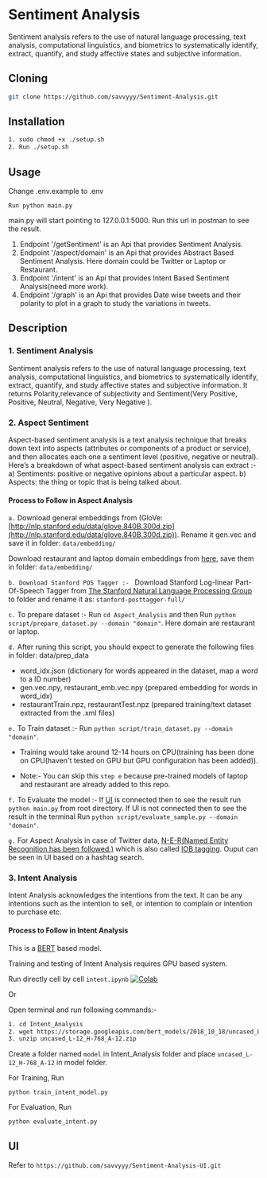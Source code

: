 # Sentiment Analysis

Sentiment analysis refers to the use of natural language processing, text analysis, computational linguistics, and biometrics to systematically identify, extract, quantify, and study affective states and subjective information.



## Cloning

```bash
git clone https://github.com/savvyyy/Sentiment-Analysis.git
```

## Installation

```bash
1. sudo chmod +x ./setup.sh
2. Run ./setup.sh
```
## Usage
Change .env.example to .env
```
Run python main.py 
```
main.py will start pointing to 127.0.0.1:5000. Run this url in postman to see the result.

1. Endpoint '/getSentiment' is an Api that provides Sentiment Analysis.
2. Endpoint '/aspect/domain' is an Api that provides Abstract Based Sentiment Analysis. Here domain could be Twitter or Laptop or Restaurant.
3. Endpoint '/intent' is an Api that provides Intent Based Sentiment Analysis(need more work).
4. Endpoint '/graph' is an Api that provides Date wise tweets and their polarity to plot in a graph to study the variations in tweets.

## Description

### 1. Sentiment Analysis 

Sentiment analysis refers to the use of natural language processing, text analysis, computational linguistics, and biometrics to systematically identify, extract, quantify, and study affective states and subjective information. It returns Polarity,relevance of subjectivity and Sentiment(Very Positive, Positive, Neutral, Negative, Very Negative ).

### 2. Aspect Sentiment

Aspect-based sentiment analysis is a text analysis technique that breaks down text into aspects (attributes or components of a product or service), and then allocates each one a sentiment level (positive, negative or neutral).
Here’s a breakdown of what aspect-based sentiment analysis can extract :- a) Sentiments: positive or negative opinions about a particular aspect.
b) Aspects: the thing or topic that is being talked about.

#### Process to Follow in Aspect Analysis
```a.``` Download general embeddings from (GloVe:[http://nlp.stanford.edu/data/glove.840B.300d.zip](http://nlp.stanford.edu/data/glove.840B.300d.zip)). Rename it gen.vec and save it in folder: ```data/embedding/```

Download restaurant and laptop domain embeddings from [here](https://drive.google.com/open?id=1gkeGnS-4_RufCjHu65FCq1zFORzdYmqy), save them in folder: ```data/embedding/```

```b. Download Stanford POS Tagger :- ``` Download Stanford Log-linear Part-Of-Speech Tagger from [The Stanford Natural Language Processing Group](https://nlp.stanford.edu/software/tagger.shtml#Download) to folder and rename it as: ```stanford-posttagger-full/```

```c.``` To prepare dataset :- Run ```cd Aspect_Analysis``` and then Run ```python script/prepare_dataset.py --domain "domain"```. Here domain are restaurant or laptop.

```d.``` After runing this script, you should expect to generate the following files in folder: data/prep_data

 - word_idx.json (dictionary for words appeared in the dataset, map a word to a ID number)
- gen.vec.npy, restaurant_emb.vec.npy (prepared embedding for words in word_idx)
- restaurantTrain.npz, restaurantTest.npz (prepared training/text dataset extracted from the .xml files)

```e.``` To Train dataset :- Run ```python script/train_dataset.py --domain "domain"```.

- Training would take around 12-14 hours on CPU(training has been done on CPU(haven't tested on GPU but GPU configuration has been added)).

- Note:- You can skip this ```step e``` because pre-trained models of laptop and restaurant are already added to this repo.

```f.``` To Evaluate the model :- If [UI](https://github.com/savvyyy/Sentiment-Analysis-UI.git) is connected then to see the result run ```python main.py``` from root directory. If UI is not connected then to see the result in the terminal Run ```python script/evaluate_sample.py --domain "domain"```.

```g.``` For Aspect Analysis in case of Twitter data, [N-E-R(Named Entity Recognition has been followed.)](https://en.wikipedia.org/wiki/Inside%E2%80%93outside%E2%80%93beginning_(tagging)) which is also called [IOB tagging](https://en.wikipedia.org/wiki/Inside%E2%80%93outside%E2%80%93beginning_(tagging)). Ouput can be seen in UI based on a hashtag search.

### 3. Intent Analysis

Intent Analysis acknowledges the intentions from the text. It can be any intentions such as the intention to sell, or intention to complain or intention to purchase etc.

#### Process to Follow in Intent Analysis

This is a [BERT](https://github.com/google-research/bert) based model.

Training and testing of Intent Analysis requires GPU based system.
 
Run directly cell by cell ```intent.ipynb``` [![Colab](https://colab.research.google.com/assets/colab-badge.svg)](https://github.com/savvyyy/Aspect-Intent-Sentiment-Analysis/blob/master/Intent_Analysis/intent_analysis.ipynb)

Or

Open terminal and run following commands:- 

```bash
1. cd Intent_Analysis
2. wget https://storage.googleapis.com/bert_models/2018_10_18/uncased_L-12_H-768_A-12.zip
3. unzip uncased_L-12_H-768_A-12.zip
```

Create a folder named ```model``` in Intent_Analysis folder and place ```uncased_L-12_H-768_A-12``` in model folder.

For Training, Run

```python train_intent_model.py```

For Evaluation, Run

```python evaluate_intent.py```

## UI
Refer to ```https://github.com/savvyyy/Sentiment-Analysis-UI.git``` 